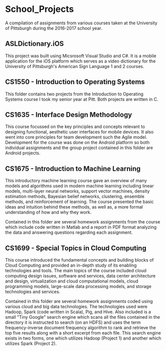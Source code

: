 # School_Projects
A compilation of assignments from various courses taken at the University of Pittsburgh during the 2016-2017 school year.

## ASLDictionary.iOS

This project was built using Micsrosoft Visual Studio and C#. It is a mobile application for the iOS platform which serves as a video dictionary for the University of Pittsburgh's American Sign Language 1 and 2 courses.

## CS1550 - Introduction to Operating Systems

This folder contains two projects from the Introduction to Operating Systems course I took my senior year at Pitt. Both projects are written in C.

## CS1635 - Interface Design Methodology

This course focussed on the key principles and concepts relevant to designing functional, aesthetic user interfaces for mobile devices. It also went into core principles for team development such the Agile model. Development for the course was done on the Android platform so both individual assignments and the group project contained in this folder are Android projects.

## CS1675 - Introduction to Machine Learning

This introductory machine learning course gave an overview of many models and algorithms used in modern machine learning including linear models, multi-layer neural networks, support vector machines, density estimation methods, Bayesian belief networks, clustering, ensemble methods, and reinforcement of learning. The course presented the basic ideas and intuition behind these methods, as well as, a more formal understanding of how and why they work. 

Contained in this folder are several homework assignments from the course which include code written in Matlab and a report in PDF format analyzing the data and answering questions regarding each assignment.

## CS1699 - Special Topics in Cloud Computing

This course introduced the fundamental concepts and building blocks of Cloud Computing and provided an in-depth study of its enabling technologies and tools. The main topics of the course included cloud computing design issues, software and services, data center architecture and design, virtualization and cloud computational models, cloud programming models, large-scale data processing models, and storage technologies and services.

Contained in this folder are several homework assignments coded using various cloud and big data technologies. The technologies used were Hadoop, Spark (code written in Scala), Pig, and Hive. Also included is a small "Tiny Google" search engine which scans all the files contained in the directory it is instructed to search (on an HDFS) and uses the term frequency-inverse document frequency algorithm to rank and retrieve the top five results along with a short excerpt from each file. This search engine exists in two forms, one which utilizes Hadoop (Project 1) and another which utilizes Spark (Project 2).

